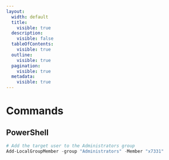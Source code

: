 ```yaml
---
layout:
  width: default
  title:
    visible: true
  description:
    visible: false
  tableOfContents:
    visible: true
  outline:
    visible: true
  pagination:
    visible: true
  metadata:
    visible: true
---
```


# Commands

## PowerShell

```powershell
# Add the target user to the Administrators group
Add-LocalGroupMember -group "Administrators" -Member "x7331"
```
